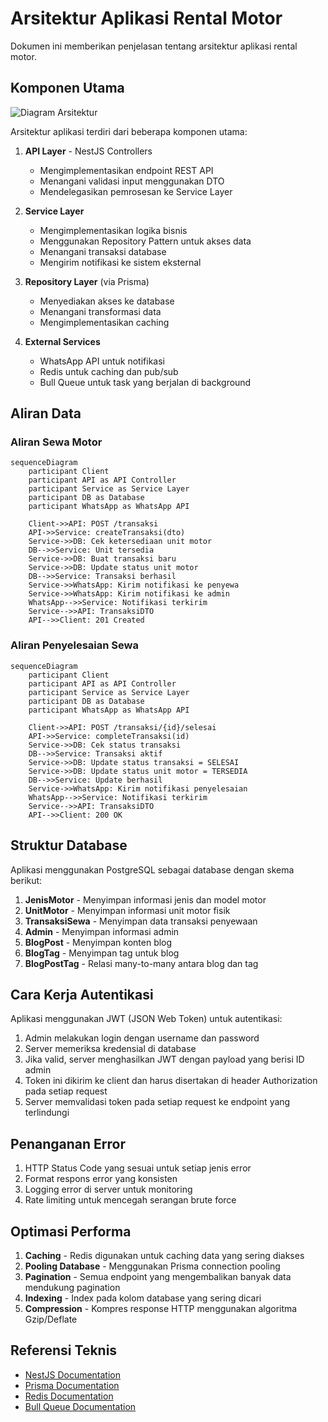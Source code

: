 # Arsitektur Aplikasi Rental Motor

Dokumen ini memberikan penjelasan tentang arsitektur aplikasi rental motor.

## Komponen Utama

![Diagram Arsitektur](https://firebasestorage.googleapis.com/v0/b/pictdld.appspot.com/o/app-architecture.png?alt=media&token=f3c0d453-b8d5-4e01-a855-26f4b9ce6fe0)

Arsitektur aplikasi terdiri dari beberapa komponen utama:

1. **API Layer** - NestJS Controllers

   - Mengimplementasikan endpoint REST API
   - Menangani validasi input menggunakan DTO
   - Mendelegasikan pemrosesan ke Service Layer

2. **Service Layer**

   - Mengimplementasikan logika bisnis
   - Menggunakan Repository Pattern untuk akses data
   - Menangani transaksi database
   - Mengirim notifikasi ke sistem eksternal

3. **Repository Layer** (via Prisma)

   - Menyediakan akses ke database
   - Menangani transformasi data
   - Mengimplementasikan caching

4. **External Services**
   - WhatsApp API untuk notifikasi
   - Redis untuk caching dan pub/sub
   - Bull Queue untuk task yang berjalan di background

## Aliran Data

### Aliran Sewa Motor

```mermaid
sequenceDiagram
    participant Client
    participant API as API Controller
    participant Service as Service Layer
    participant DB as Database
    participant WhatsApp as WhatsApp API

    Client->>API: POST /transaksi
    API->>Service: createTransaksi(dto)
    Service->>DB: Cek ketersediaan unit motor
    DB-->>Service: Unit tersedia
    Service->>DB: Buat transaksi baru
    Service->>DB: Update status unit motor
    DB-->>Service: Transaksi berhasil
    Service->>WhatsApp: Kirim notifikasi ke penyewa
    Service->>WhatsApp: Kirim notifikasi ke admin
    WhatsApp-->>Service: Notifikasi terkirim
    Service-->>API: TransaksiDTO
    API-->>Client: 201 Created
```

### Aliran Penyelesaian Sewa

```mermaid
sequenceDiagram
    participant Client
    participant API as API Controller
    participant Service as Service Layer
    participant DB as Database
    participant WhatsApp as WhatsApp API

    Client->>API: POST /transaksi/{id}/selesai
    API->>Service: completeTransaksi(id)
    Service->>DB: Cek status transaksi
    DB-->>Service: Transaksi aktif
    Service->>DB: Update status transaksi = SELESAI
    Service->>DB: Update status unit motor = TERSEDIA
    DB-->>Service: Update berhasil
    Service->>WhatsApp: Kirim notifikasi penyelesaian
    WhatsApp-->>Service: Notifikasi terkirim
    Service-->>API: TransaksiDTO
    API-->>Client: 200 OK
```

## Struktur Database

Aplikasi menggunakan PostgreSQL sebagai database dengan skema berikut:

1. **JenisMotor** - Menyimpan informasi jenis dan model motor
2. **UnitMotor** - Menyimpan informasi unit motor fisik
3. **TransaksiSewa** - Menyimpan data transaksi penyewaan
4. **Admin** - Menyimpan informasi admin
5. **BlogPost** - Menyimpan konten blog
6. **BlogTag** - Menyimpan tag untuk blog
7. **BlogPostTag** - Relasi many-to-many antara blog dan tag

## Cara Kerja Autentikasi

Aplikasi menggunakan JWT (JSON Web Token) untuk autentikasi:

1. Admin melakukan login dengan username dan password
2. Server memeriksa kredensial di database
3. Jika valid, server menghasilkan JWT dengan payload yang berisi ID admin
4. Token ini dikirim ke client dan harus disertakan di header Authorization pada setiap request
5. Server memvalidasi token pada setiap request ke endpoint yang terlindungi

## Penanganan Error

1. HTTP Status Code yang sesuai untuk setiap jenis error
2. Format respons error yang konsisten
3. Logging error di server untuk monitoring
4. Rate limiting untuk mencegah serangan brute force

## Optimasi Performa

1. **Caching** - Redis digunakan untuk caching data yang sering diakses
2. **Pooling Database** - Menggunakan Prisma connection pooling
3. **Pagination** - Semua endpoint yang mengembalikan banyak data mendukung pagination
4. **Indexing** - Index pada kolom database yang sering dicari
5. **Compression** - Kompres response HTTP menggunakan algoritma Gzip/Deflate

## Referensi Teknis

- [NestJS Documentation](https://docs.nestjs.com/)
- [Prisma Documentation](https://www.prisma.io/docs/)
- [Redis Documentation](https://redis.io/documentation)
- [Bull Queue Documentation](https://github.com/OptimalBits/bull/blob/master/REFERENCE.md)
